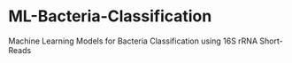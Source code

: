 # ML-Bacteria-Classification
Machine Learning Models for Bacteria Classification using 16S rRNA Short-Reads
